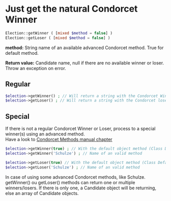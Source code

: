 # Just get the natural Condorcet Winner

```php
Election::getWinner ( [mixed $method = false] )
Election::getLoser ( [mixed $method = false] )
```
**method:** String name of an available advanced Condorcet method. True for default method.

**Return value:** Candidate name, null if there are no available winner or loser. Throw an exception on error.

## Regular
```php
$election->getWinner() ; // Will return a string with the Condorcet Winner candidate name
$election->getLoser() ; // Will return a string with the Condorcet loser candidate name
```


## Special
If there is not a regular Condorcet Winner or Loser, process to a special winner(s) using an advanced method.  
Have a look to [Condorcet Methods manual chapter](https://github.com/julien-boudry/Condorcet/wiki/I-%23-Installation-%26-Basic-Configuration-%23-2.-Condorcet-Methods)

```php
$election->getWinner(true) ; // With the default object method (Class Default: Schulze)  
$election->getWinner('Schulze') ; // Name of an valid method  

$election->getLoser(true) // With the default object method (Class Default: Schulze)  
$election->getLoser('Schulze') ; // Name of an valid method  
```

In case of using some advanced Condorcet methods, like Schulze. getWinner() ou getLoser() methods can return one or multiple winners/losers. If there is only one, a Candidate object will be returning, else an array of Candidate objects.